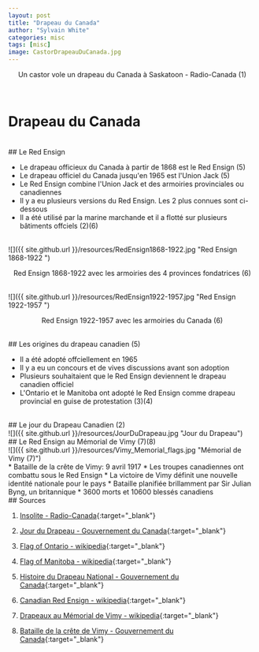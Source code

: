 ```yaml
---
layout: post
title: "Drapeau du Canada"
author: "Sylvain White"
categories: misc
tags: [misc]
image: CastorDrapeauDuCanada.jpg
---
```

<p style="text-align: center;">Un castor vole un drapeau du Canada à Saskatoon - Radio-Canada (1)</p>

<br/>

# Drapeau du Canada

<br/>
## Le Red Ensign

* Le drapeau officieux du Canada à partir de 1868 est le Red Ensign (5)
* Le drapeau officiel du Canada jusqu'en 1965 est l'Union Jack (5)
* Le Red Ensign combine l'Union Jack et des armoiries provinciales ou canadiennes
* Il y a eu plusieurs versions du Red Ensign. Les 2 plus connues sont ci-dessous
* Il a été utilisé par la marine marchande et il a flotté sur plusieurs bâtiments offciels (2)(6)

<br/>
![]({{ site.github.url }}/resources/RedEnsign1868-1922.jpg "Red Ensign 1868-1922 ")

<p style="text-align: center;">Red Ensign 1868-1922 avec les armoiries des 4 provinces fondatrices (6)</p>

<br/>
![]({{ site.github.url }}/resources/RedEnsign1922-1957.jpg "Red Ensign 1922-1957 ")

<p style="text-align: center;">Red Ensign 1922-1957 avec les armoiries du Canada (6)</p>

<br/>
## Les origines du drapeau canadien (5)

* Il a été adopté offciellement en 1965
* Il y a eu un concours et de vives discussions avant son adoption
* Plusieurs souhaitaient que le Red Ensign deviennent le drapeau canadien officiel
* L'Ontario et le Manitoba ont adopté le Red Ensign comme drapeau provincial en guise de protestation (3)(4)

<br/>
## Le jour du Drapeau Canadien (2)

<br/>
![]({{ site.github.url }}/resources/JourDuDrapeau.jpg "Jour du Drapeau")

<br/>
## Le Red Ensign au Mémorial de Vimy (7)(8)

<br/>
![]({{ site.github.url }}/resources/Vimy_Memorial_flags.jpg "Mémorial de Vimy (7)")

<br/>
* Bataille de la crête de Vimy: 9 avril 1917 
* Les troupes canadiennes ont combattu sous le Red Ensign
* La victoire de Vimy définit une nouvelle identité nationale pour le pays
* Bataille planifiée brillamment par Sir Julian Byng, un britannique
* 3600 morts et 10600 blessés canadiens

<br/>
## Sources

1. [Insolite -  Radio-Canada](https://ici.radio-canada.ca/nouvelle/1803753/animaux-video-humour-symbole-national){:target="_blank"}

2. [Jour du Drapeau - Gouvernement du Canada](https://www.canada.ca/fr/services-publics-approvisionnement/services/infrastructure-immeubles/cite-parlementaire/multimedia/jour-drapeau.html){:target="_blank"}

3. [Flag of Ontario - wikipedia](https://en.wikipedia.org/wiki/Flag_of_Ontario){:target="_blank"}

4. [Flag of Manitoba - wikipedia](https://en.wikipedia.org/wiki/Flag_of_Manitoba){:target="_blank"}

5. [Histoire du Drapeau National - Gouvernement du Canada](https://www.canada.ca/fr/patrimoine-canadien/services/drapeau-canada-histoire.html){:target="_blank"}

6. [Canadian Red Ensign - wikipedia](https://en.wikipedia.org/wiki/Canadian_Red_Ensign){:target="_blank"}

7. [Drapeaux au Mémorial de Vimy - wikipedia](https://en.m.wikipedia.org/wiki/File:Vimy_Memorial_flags.JPG){:target="_blank"}

8. [Bataille de la crête de Vimy - Gouvernement du Canada](https://www.veterans.gc.ca/fra/remembrance/wars-and-conflicts/first-world-war/battle-of-vimy-ridge){:target="_blank"}

